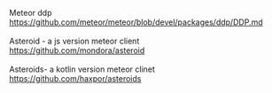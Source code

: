 Meteor ddp<br>
https://github.com/meteor/meteor/blob/devel/packages/ddp/DDP.md<br>
<br>
Asteroid - a js version meteor client<br>
https://github.com/mondora/asteroid<br>
<br>
Asteroids- a kotlin version meteor clinet<br>
https://github.com/haxpor/asteroids<br>
